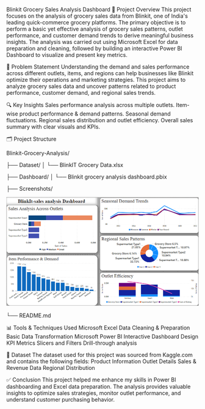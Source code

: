 Blinkit Grocery Sales Analysis Dashboard
📄 Project Overview
This project focuses on the analysis of grocery sales data from Blinkit, one of India's leading quick-commerce grocery platforms.
The primary objective is to perform a basic yet effective analysis of grocery sales patterns, outlet performance, and customer demand trends to derive meaningful business insights.
The analysis was carried out using Microsoft Excel for data preparation and cleaning, followed by building an interactive Power BI Dashboard to visualize and present key metrics.

🎯 Problem Statement
Understanding the demand and sales performance across different outlets, items, and regions can help businesses like Blinkit optimize their operations and marketing strategies.
This project aims to analyze grocery sales data and uncover patterns related to product performance, customer demand, and regional sales trends.

🔍 Key Insights
Sales performance analysis across multiple outlets.
Item-wise product performance & demand patterns.
Seasonal demand fluctuations.
Regional sales distribution and outlet efficiency.
Overall sales summary with clear visuals and KPIs.

🗂️ Project Structure

Blinkit-Grocery-Analysis/

├── Dataset/
│   └── BlinkIT Grocery Data.xlsx

├── Dashboard/
│   └── Blinkit grocery analysis dashboard.pbix

├── Screenshots/

![Image Alt](https://github.com/ilango1564/BlinkIT_Grocery_Analysis_Project/blob/bd14a00e5dd60279d312391a81af3e0b2a72420b/Screenshots/image.png)


└── README.md

📊 Tools & Techniques Used
Microsoft Excel
Data Cleaning & Preparation
Basic Data Transformation
Microsoft Power BI
Interactive Dashboard Design
KPI Metrics
Slicers and Filters
Drill-through analysis

📁 Dataset
The dataset used for this project was sourced from Kaggle.com and contains the following fields:
Product Information
Outlet Details
Sales & Revenue Data
Regional Distribution

✅ Conclusion
This project helped me enhance my skills in Power BI dashboarding and Excel data preparation.
The analysis provides valuable insights to optimize sales strategies, monitor outlet performance, and understand customer purchasing behavior.
